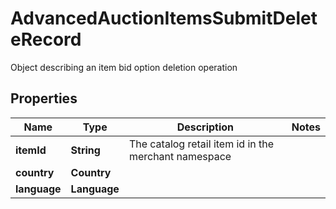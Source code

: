 

# AdvancedAuctionItemsSubmitDeleteRecord

Object describing an item bid option deletion operation

## Properties

| Name | Type | Description | Notes |
|------------ | ------------- | ------------- | -------------|
|**itemId** | **String** | The catalog retail item id in the merchant namespace |  |
|**country** | **Country** |  |  |
|**language** | **Language** |  |  |



